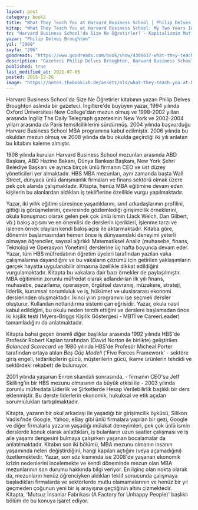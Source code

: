 ```yaml
---
layout: post
category: book2
title: "What They Teach You at Harvard Business School | Philip Delves Broughton (Kitap)"  
kitap: "What They Teach You at Harvard Business School: My Two Years Inside the Cauldron of Capitalism"  
tr: "Harvard Business School'da Size Ne Öğretirler? - Kapitalizmin Mutfağında Geçirdiğim İki Yıl"  
yazar: "Philip Delves Broughton"  
yil: "2009"  
sayfa: "296"  
goodreads: "https://www.goodreads.com/book/show/4306637-what-they-teach-you-at-harvard-business-school"
description: "Gazeteci Philip Delves Broughton, Harvard Business School'da geçirdiği iki yılı anlatıyor."
published: true
last_modified_at: 2021-07-05
posted: 2015-12-26
image: "https://notes.thebookish.de/assets/old/what-they-teach-you-at-harvard-business-school.jpg"
---
```


Harvard Business School'da Size Ne Öğretirler kitabının yazarı Philip Delves Broughton aslında bir gazeteci. İngiltere'de büyüyen yazar, 1994 yılında Oxford Üniversitesi New College'dan mezun olmuş ve 1998-2002 yılları arasında İngiliz The Daily Telegraph gazetesinin New York ve 2002-2004 yılları arasında da Paris temsilciliklerini sürdürmüş. 2004 yılında başvurduğu Harvard Business School MBA programına kabul edilmiştir. 2006 yılında bu okuldan mezun olmuş ve 2008 yılında da bu okulda geçirdiği iki yılı anlatan bu kitabını kaleme almıştır.  
  
1908 yılında kurulan Harvard Business School mezunları arasında ABD Başkanı, ABD Hazine Bakanı, Dünya Bankası Başkanı, New York Şehri Belediye Başkanı ve ayrıca birçok ünlü firmanın CEO ve üst düzey yöneticileri yer almaktadır. HBS MBA mezunları, aynı zamanda başta Wall Street, dünyaca ünlü danışmanlık firmaları ve finans sektörü olmak üzere pek çok alanda çalışmaktadır. Kitapta, henüz MBA eğitimine devam eden kişilerin bu alanlardan aldıkları iş tekliflerine özellikle vurgu yapılmaktadır.  
  
Yazar, iki yıllık eğitimi süresince yaşadıklarını, sınıf arkadaşlarının profilini, gittiği iş görüşmelerini, çevresinde gözlemlediği girişimcilik örneklerini, okula konuşmacı olarak gelen pek çok ünlü ismin (Jack Welch, Dan Gilbert, vb.) bakış açısını ve en önemlisi de derslerin içerikleri, işlenme tarzı ve işlenen örnek olayları kendi bakış açısı ile aktarmaktadır. Kitaba göre, dönemin başlamasından hemen önce iş dünyasındaki deneyimi yeterli olmayan öğrenciler, sayısal ağırlıklı Matematiksel Analiz (muhasebe, finans, Teknoloji ve Operasyon Yönetimi) derslerine üç hafta boyunca devam eder. Yazar, tüm HBS müfredatının öğretim üyeleri tarafından yazılan vaka çalışmalarına dayandığını ve bu vakaların çözümü için getirilen yaklaşımların gerçek hayatta uygulanabilir olmasına özellikle dikkat edildiğini vurgulamaktadır. Kitapta bu vakalara dair bazı örnekler de paylaşılmıştır. MBA eğitiminin zorunlu müfredat olarak adlandırılan ilk yılı finans, muhasebe, pazarlama, operasyon, örgütsel davranış, müzakere, strateji, liderlik, kurumsal sorumluluk ve iş, hükümet ve uluslararası ekonomi derslerinden oluşmaktadır. İkinci yılın programını ise seçmeli dersler oluşturur. Kullanılan notlandırma sistemi çan eğrisidir. Yazar, okula nasıl kabul edildiğini, bu okulu neden tercih ettiğini ve derslere başlamadan önce iki kişilik testi (Myers-Briggs Kişilik Göstergesi - MBTİ ve CareerLeader) tamamladığını da anlatmaktadır.  
  
Kitapta bahsi geçen önemli diğer başlıklar arasında 1992 yılında HBS'de Profesör Robert Kaplan tarafından (David Norton ile birlikte) geliştirilen *Balanced Scorecard* ve 1980 yılında HBS'de Profesör Micheal Porter tarafından ortaya atılan *Beş Güç Modeli* ('Five Forces Framework' - sektöre giriş engeli, tedarikçilerin gücü, müşterilerin gücü, ikame ürünlerin tehdidi ve sektördeki rekabet) de bulunuyor.  
  
2001 yılında yaşanan Enron skandalı sonrasında, - firmanın CEO'su Jeff Skilling'in bir HBS mezunu olmasının da büyük etkisi ile - 2003 yılında zorunlu müfredata Liderlik ve Şirketlerde Hesap Verilebilirlik başlıklı bir ders eklenmiştir. Bu derste liderlerin ekonomik, hukuksal ve etik açıdan sorumlulukları tartışılmaktadır.  
  
Kitapta, yazarın bir okul arkadaşı ile yaşadığı bir girişimcilik öyküsü, Silikon Vadisi'nde Google, Yahoo, eBay gibi ünlü firmalara yapılan bir gezi, Google ve diğer firmalarla yazarın yaşadığı mülakat deneyimleri, pek çok ünlü ismin derslerde konuk olarak anlattıkları, iş bulanların uzun saatler çalışması ve iş aile yaşamı dengesini bulmaya çalışırken yaşanan bocalamalar da anlatılmaktadır. Kitabın son iki bölümü, MBA mezunu olmanın insanın yaşamında neleri değiştirdiğini, hangi kapıları açtığını (veya açamadığını) özetlemektedir. Yazar, son söz kısmında ise 2008'de yaşanan ekonomik krizin nedenlerini incelemekte ve kendi döneminde mezun olan MBA mezunlarının son durumu hakkında bilgi veriyor. En ilginç olan nokta olarak da, mezunların henüz öğrenciyken aldıkları teklif sonucunda çalışmaya başladıkları firmalarda ve sektörlerde mutlu olamamalarının ve henüz bir yıl geçmeden çoğunun yeni bir iş arayışına geçtiğinin altını çizmektedir. Kitapta, 'Mutsuz İnsanlar Fabrikası (A Factory for Unhappy People)' başlıklı bölüm de bu konuya işaret ediyor. 
  
  
